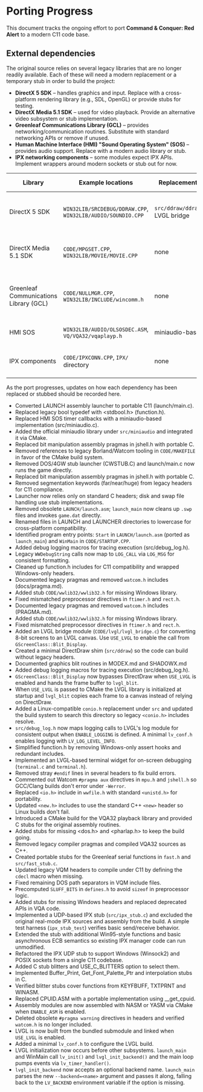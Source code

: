 # Porting Progress

This document tracks the ongoing effort to port **Command & Conquer: Red Alert** to a modern C11 code base.

## External dependencies

The original source relies on several legacy libraries that are no longer readily available. Each of these will need a modern replacement or a temporary stub in order to build the project:

- **DirectX 5 SDK** – handles graphics and input. Replace with a cross-platform rendering library (e.g., SDL, OpenGL) or provide stubs for testing.
- **DirectX Media 5.1 SDK** – used for video playback. Provide an alternative video subsystem or stub implementation.
- **Greenleaf Communications Library (GCL)** – provides networking/communication routines. Substitute with standard networking APIs or remove if unused.
- **Human Machine Interface (HMI) "Sound Operating System" (SOS)** – provides audio support. Replace with a modern audio library or stub.
- **IPX networking components** – some modules expect IPX APIs. Implement wrappers around modern sockets or stub out for now.

| Library | Example locations | Replacement or stub | Remaining work |
| ------- | ----------------- | ------------------ | --------------- |
| DirectX 5 SDK | `WIN32LIB/SRCDEBUG/DDRAW.CPP`, `WIN32LIB/AUDIO/SOUNDIO.CPP` | `src/ddraw/ddraw_stub.c`, LVGL bridge | Port all graphics and input to portable APIs |
| DirectX Media 5.1 SDK | `CODE/MPGSET.CPP`, `WIN32LIB/MOVIE/MOVIE.CPP` | none | Provide modern video playback or stub |
| Greenleaf Communications Library (GCL) | `CODE/NULLMGR.CPP`, `WIN32LIB/INCLUDE/wincomm.h` | none | Replace serial/comm routines with standard networking |
| HMI SOS | `WIN32LIB/AUDIO/OLSOSDEC.ASM`, `VQ/VQA32/vqaplayp.h` | miniaudio-based timer | Port remaining audio paths |
| IPX components | `CODE/IPXCONN.CPP`, `IPX/` directory | none | Implement socket-based networking |

As the port progresses, updates on how each dependency has been replaced or stubbed should be recorded here.
- Converted LAUNCH assembly launcher to portable C11 (launch/main.c).
- Replaced legacy bool typedef with <stdbool.h> (function.h).
- Replaced HMI SOS timer callbacks with a miniaudio-based implementation (src/miniaudio.c).
- Added the official miniaudio library under `src/miniaudio` and integrated it via CMake.
- Replaced bit manipulation assembly pragmas in jshell.h with portable C.
- Removed references to legacy Borland/Watcom tooling in `CODE/MAKEFILE` in favor of the CMake build system.
- Removed DOS/4GW stub launcher (CWSTUB.C) and launch/main.c now runs the game directly.
- Replaced bit manipulation assembly pragmas in jshell.h with portable C.
- Removed segmentation keywords (far/near/huge) from legacy headers for C11 compliance.
- Launcher now relies only on standard C headers; disk and swap file handling use stub implementations.
- Removed obsolete `LAUNCH/launch.asm`; `launch_main` now cleans up `.swp` files
  and invokes `game.dat` directly.
- Renamed files in LAUNCH and LAUNCHER directories to lowercase for cross-platform compatibility.
- Identified program entry points: `Start` in `LAUNCH/launch.asm` (ported as `launch_main`) and `WinMain` in `CODE/STARTUP.CPP`.
- Added debug logging macros for tracing execution (src/debug_log.h).
- Legacy `WWDebugString` calls now map to `LOG_CALL` via `LOG_MSG` for
  consistent formatting.
- Cleaned up function.h includes for C11 compatibility and wrapped Windows-only headers.
- Documented legacy pragmas and removed `watcom.h` includes (docs/pragma.md).
- Added stub `CODE/wwlib32/wwlib32.h` for missing Windows library.
- Fixed mismatched preprocessor directives in `ftimer.h` and `rect.h`.
- Documented legacy pragmas and removed `watcom.h` includes (PRAGMA.md).
- Added stub `CODE/wwlib32/wwlib32.h` for missing Windows library.
- Fixed mismatched preprocessor directives in `ftimer.h` and `rect.h`.
- Added an LVGL bridge module (`CODE/lvgl/lvgl_bridge.c`) for converting 8-bit screens to an LVGL canvas. Use `USE_LVGL` to enable the call from `GScreenClass::Blit_Display`.
- Created a minimal DirectDraw shim (`src/ddraw`) so the code can build without legacy headers.
- Documented graphics blit routines in MODEX.md and SHADOWX.md
- Added debug logging macros for tracing execution (src/debug_log.h).
- `GScreenClass::Blit_Display` now bypasses DirectDraw when `USE_LVGL` is
  enabled and hands the frame buffer to `lvgl_blit`.
- When `USE_LVGL` is passed to CMake the LVGL library is initialized at startup
  and `lvgl_blit` copies each frame to a canvas instead of relying on DirectDraw.
- Added a Linux-compatible `conio.h` replacement under `src` and updated the
  build system to search this directory so legacy `<conio.h>` includes resolve.
- `src/debug_log.h` now maps logging calls to LVGL's log module for consistent
  output when `ENABLE_LOGGING` is defined. A minimal `lv_conf.h` enables logging
  with `LV_LOG_LEVEL_INFO`.
- Simplified function.h by removing Windows-only assert hooks and redundant includes.
- Implemented an LVGL-based terminal widget for on-screen debugging (`terminal.c` and `terminal.h`).
- Removed stray `#endif` lines in several headers to fix build errors.
- Commented out Watcom `#pragma aux` directives in `mpu.h` and `jshell.h` so GCC/Clang builds don't error under `-Werror`.
- Replaced `<io.h>` include in `wwfile.h` with standard `<unistd.h>` for portability.
- Updated `<new.h>` includes to use the standard C++ `<new>` header so Linux builds
  don't fail.
- Introduced a CMake build for the VQA32 playback library and provided C stubs
  for the original assembly routines.
- Added stubs for missing <dos.h> and <pharlap.h> to keep the build going.
- Removed legacy compiler pragmas and compiled VQA32 sources as C++.
- Created portable stubs for the Greenleaf serial functions in `fast.h` and `src/fast_stub.c`.
- Updated legacy VQM headers to compile under C11 by defining the `cdecl` macro when missing.
- Fixed remaining DOS path separators in VQM include files.
- Precomputed `SLUFF_BITS` in `defines.h` to avoid `sizeof` in preprocessor logic.
- Added stubs for missing Windows headers and replaced deprecated APIs in VQA code.
- Implemented a UDP-based IPX stub (`src/ipx_stub.c`) and excluded the
  original real-mode IPX sources and assembly from the build. A simple
  test harness (`ipx_stub_test`) verifies basic send/receive behavior.
- Extended the stub with additional Win95-style functions and basic
  asynchronous ECB semantics so existing IPX manager code can run
  unmodified.
- Refactored the IPX UDP stub to support Windows (Winsock2) and POSIX
  sockets from a single C11 codebase.
- Added C stub blitters and USE_C_BLITTERS option to select them.
- Implemented Buffer_Print, Get_Font_Palette_Ptr and interpolation stubs in C.
- Verified blitter stubs cover functions from KEYFBUFF, TXTPRNT and WINASM.
- Replaced CPUID.ASM with a portable implementation using __get_cpuid.
- Assembly modules are now assembled with NASM or YASM via CMake when `ENABLE_ASM` is enabled.
- Deleted obsolete `#pragma warning` directives in headers and verified `watcom.h` is no longer included.
- LVGL is now built from the bundled submodule and linked when `USE_LVGL` is enabled.
- Added a minimal `lv_conf.h` to configure the LVGL build.
- LVGL initialization now occurs before other subsystems. `launch_main` and WinMain call `lv_init()` and `lvgl_init_backend()` and the main loop pumps events via `lv_timer_handler()`.
- `lvgl_init_backend` now accepts an optional backend name. `launch_main` parses
  the new `--backend=<name>` argument and passes it along, falling back to the
  `LV_BACKEND` environment variable if the option is missing.
